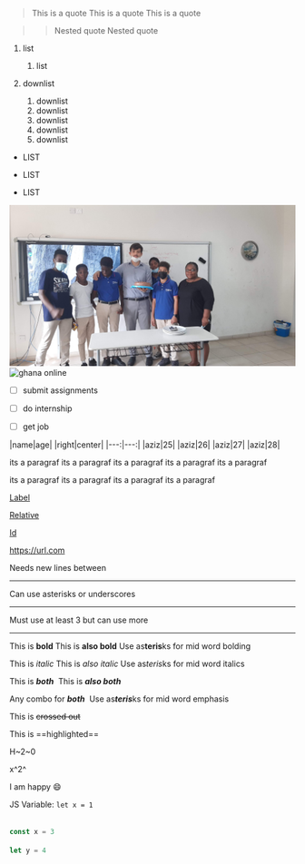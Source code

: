 > This is a quote
> This is a quote
> This is a quote
  
>> Nested quote
>> Nested quote  
  
1. list
    1. list
  


1. downlist  
    1. downlist
    1. downlist
    1. downlist
    1. downlist
    1. downlist
  
+ LIST  
* LIST  
- LIST  

![ghana](/img/3.jpg)
![ghana online](https://media.licdn.com/dms/image/C4E2DAQGiiCOXU6Fozw/profile-treasury-image-shrink_800_800/0/1673487168005?e=1712876400&v=beta&t=flnbOGWVgjG0uwgmMxQCik8O2X8XalGw4Lcf3S7_t_w)  

- [ ] submit assignments
- [ ] do internship
- [ ] get job


|name|age|
|right|center|
|---:|---:|
|aziz|25|
|aziz|26|
|aziz|27|
|aziz|28|

its a paragraf
its a paragraf
its a paragraf
its a paragraf
its a paragraf

its a paragraf
its a paragraf
its a paragraf
its a paragraf


[Label](https://url.com)

[Relative](/other-page)

[Id](#my-id)

<https://url.com>

Needs new lines between


---

Can use asterisks or
underscores


***

Must use at least 3 but
can use more


________

This is **bold**
This is __also bold__
Use as**teris**ks for mid
word bolding


This is *italic*
This is _also italic_
Use as*teris*ks for mid
word italics


This is ***both*** 
This is ___also both___

Any combo for __*both*__ 
Use as***teris***ks for
mid word emphasis

This is ~~crossed out~~

This is ==highlighted==

H~2~0

x^2^ 

I am happy :smile:

JS Variable: `let x = 1` 

```js

const x = 3

let y = 4

```